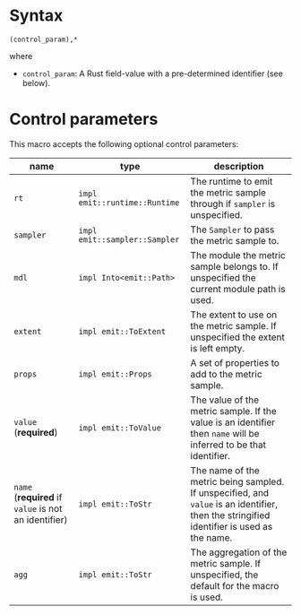 # Syntax

```text
(control_param),*
```

where

- `control_param`: A Rust field-value with a pre-determined identifier (see below).

# Control parameters

This macro accepts the following optional control parameters:

| name                                                  | type                          | description                                                                                                                                     |
|-------------------------------------------------------| ----------------------------- |-------------------------------------------------------------------------------------------------------------------------------------------------|
| `rt`                                                  | `impl emit::runtime::Runtime` | The runtime to emit the metric sample through if `sampler` is unspecified.                                                                      |
| `sampler`                                             | `impl emit::sampler::Sampler` | The `Sampler` to pass the metric sample to.                                                                                                     |
| `mdl`                                                 | `impl Into<emit::Path>`       | The module the metric sample belongs to. If unspecified the current module path is used.                                                        |
| `extent`                                              | `impl emit::ToExtent`         | The extent to use on the metric sample. If unspecified the extent is left empty.                                                                |
| `props`                                               | `impl emit::Props`            | A set of properties to add to the metric sample.                                                                                                |
| `value` (**required**)                                | `impl emit::ToValue`          | The value of the metric sample. If the value is an identifier then `name` will be inferred to be that identifier.                        |
| `name` (**required** if `value` is not an identifier) | `impl emit::ToStr`            | The name of the metric being sampled. If unspecified, and `value` is an identifier, then the stringified identifier is used as the name. |
| `agg`                                                 | `impl emit::ToStr`            | The aggregation of the metric sample. If unspecified, the default for the macro is used.                                                        |
